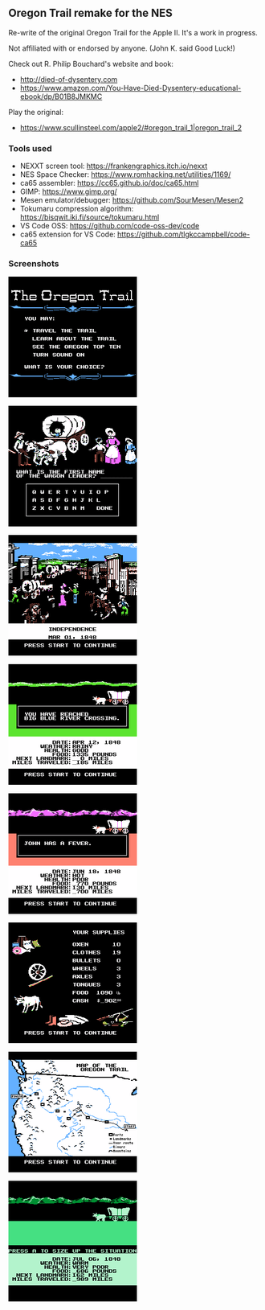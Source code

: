 ## Oregon Trail remake for the NES

Re-write of the original Oregon Trail for the Apple II. It's a work in progress. 

Not affiliated with or endorsed by anyone. (John K. said Good Luck!)

Check out R. Philip Bouchard's website and book:
- http://died-of-dysentery.com
- https://www.amazon.com/You-Have-Died-Dysentery-educational-ebook/dp/B01B8JMKMC

Play the original:
- https://www.scullinsteel.com/apple2/#oregon_trail_1|oregon_trail_2

### Tools used
- NEXXT screen tool: https://frankengraphics.itch.io/nexxt
- NES Space Checker: https://www.romhacking.net/utilities/1169/
- ca65 assembler: https://cc65.github.io/doc/ca65.html
- GIMP: https://www.gimp.org/
- Mesen emulator/debugger: https://github.com/SourMesen/Mesen2
- Tokumaru compression algorithm: https://bisqwit.iki.fi/source/tokumaru.html
- VS Code OSS: https://github.com/code-oss-dev/code
- ca65 extension for VS Code: https://github.com/tlgkccampbell/code-ca65

### Screenshots

![title screen](graphics/scratch/game_011.png?raw=true)

![name party screen](graphics/scratch/game_nameparty.png?raw=true)

![landmark screen](graphics/scratch/game_000.png?raw=true)

![traveling](graphics/scratch/game_009.png?raw=true)

![traveling](graphics/scratch/game_012.png?raw=true)

![supplies screen](graphics/scratch/game_001.png?raw=true)

![map screen](graphics/scratch/game_007.png?raw=true)

![monochrome mode](graphics/scratch/game_006.png?raw=true)

